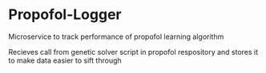 # Propofol-Logger
Microservice to track performance of propofol learning algorithm 

Recieves call from genetic solver script in propofol respository and stores it to make data easier to sift through
